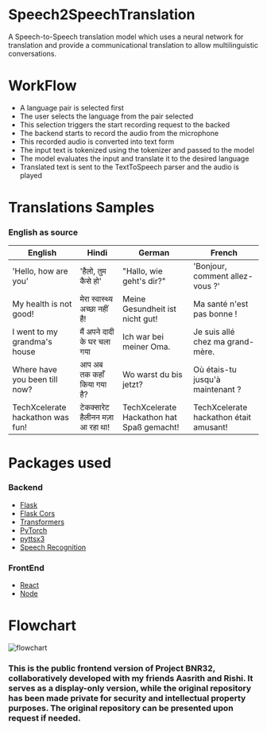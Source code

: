 # Speech2SpeechTranslation
A Speech-to-Speech translation model which uses a neural network for translation and provide a communicational translation to allow multilinguistic conversations.

# WorkFlow

- A language pair is selected first
- The user selects the language from the pair selected
- This selection triggers the start recording request to the backed
- The backend starts to record the audio from the microphone
- This recorded audio is converted into text form
- The input text is tokenized using the tokenizer and passed to the model
- The model evaluates the input and translate it to the desired language
- Translated text is sent to the TextToSpeech parser and the audio is played

# Translations Samples

### English as source
| English                          | Hindi                            | German                                    | French                                 |
| -------------------------------- | -------------------------------- | ----------------------------------------- | -------------------------------------- |
| 'Hello, how are you'             | 'हैलो, तुम कैसे हो'              | "Hallo, wie geht's dir?"                  | 'Bonjour, comment allez-vous ?'        |
| My health is not good!           | मेरा स्वास्थ्य अच्छा नहीं है!    | Meine Gesundheit ist nicht gut!           | Ma santé n'est pas bonne !             |
| I went to my grandma's house     | मैं अपने दादी के घर चला गया      | Ich war bei meiner Oma.                   | Je suis allé chez ma grand-mère.       |
| Where have you been till now?    | आप अब तक कहाँ किया गया है?       | Wo warst du bis jetzt?                    | Où étais-tu jusqu'à maintenant ?       |
| TechXcelerate hackathon was fun! | टेकक्सारेट हैलीनन मज़ा आ रहा था! | TechXcelerate Hackathon hat Spaß gemacht! | TechXcelerate hackathon était amusant! |

# Packages used
### Backend
- [Flask](https://flask.palletsprojects.com/en/stable/)
- [Flask Cors](https://flask-cors.readthedocs.io/en/latest/)
- [Transformers](https://huggingface.co/docs/transformers/v4.17.0/en/index)
- [PyTorch](https://pytorch.org/)
- [pyttsx3](https://pyttsx3.readthedocs.io/en/latest/index.html)
- [Speech Recognition](https://pypi.org/project/SpeechRecognition/)

### FrontEnd
- [React](https://react.dev/)
- [Node](https://nodejs.org/en)

# Flowchart
<img src="img/flowchart.png" style="align-self: center" alt="flowchart">

### This is the public frontend version of Project BNR32, collaboratively developed with my friends Aasrith and Rishi. It serves as a display-only version, while the original repository has been made private for security and intellectual property purposes. The original repository can be presented upon request if needed.
